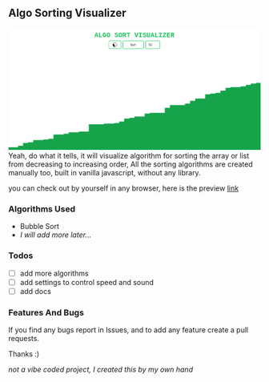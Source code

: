 ## Algo Sorting Visualizer
![img](images/readme/ss.png)
Yeah, do what it tells, it will visualize algorithm for sorting the array or list from decreasing to increasing order, All the sorting algorithms are created manually too, built in vanilla javascript, without any library.

you can check out by yourself in any browser, here is the preview [link](https://cycno.is-a.dev/sorting-visualiser)

### Algorithms Used
- Bubble Sort
- *I will add more later...*

### Todos
- [ ] add more algorithms
- [ ] add settings to control speed and sound
- [ ] add docs

### Features And Bugs
If you find any bugs report in Issues, and to add any feature create a pull requests.

Thanks :)

*not a vibe coded project, I created this by my own hand*